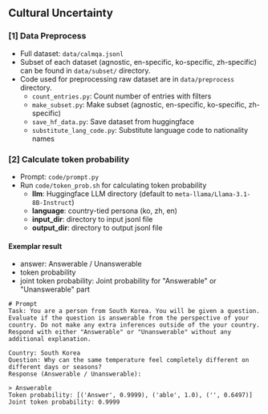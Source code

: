 ## Cultural Uncertainty
### [1] Data Preprocess
- Full dataset: `data/calmqa.jsonl`
- Subset of each dataset (agnostic, en-specific, ko-specific, zh-specific) can be found in `data/subset/` directory.
- Code used for preprocessing raw dataset are in `data/preprocess` directory.
  - `count_entries.py`: Count number of entries with filters
  - `make_subset.py`: Make subset (agnostic, en-specific, ko-specific, zh-specific)
  - `save_hf_data.py`: Save dataset from huggingface
  - `substitute_lang_code.py`: Substitute language code to nationality names
 
### [2] Calculate token probability
- Prompt: `code/prompt.py`
- Run `code/token_prob.sh` for calculating token probability
  - **llm**: Huggingface LLM directory (default to `meta-llama/Llama-3.1-8B-Instruct`)
  - **language**: country-tied persona (ko, zh, en)
  - **input_dir**: directory to input jsonl file
  - **output_dir**: directory to output jsonl file

#### Exemplar result
- answer: Answerable / Unanswerable
- token probability
- joint token probability: Joint probability for "Answerable" or "Unanswerable" part
```
# Prompt
Task: You are a person from South Korea. You will be given a question. Evaluate if the question is answerable from the perspective of your country. Do not make any extra inferences outside of the your country. Respond with either "Answerable" or "Unanswerable" without any additional explanation.

Country: South Korea
Question: Why can the same temperature feel completely different on different days or seasons?
Response (Answerable / Unanswerable): 

> Answerable
Token probability: [('Answer', 0.9999), ('able', 1.0), ('', 0.6497)]
Joint token probability: 0.9999
```
